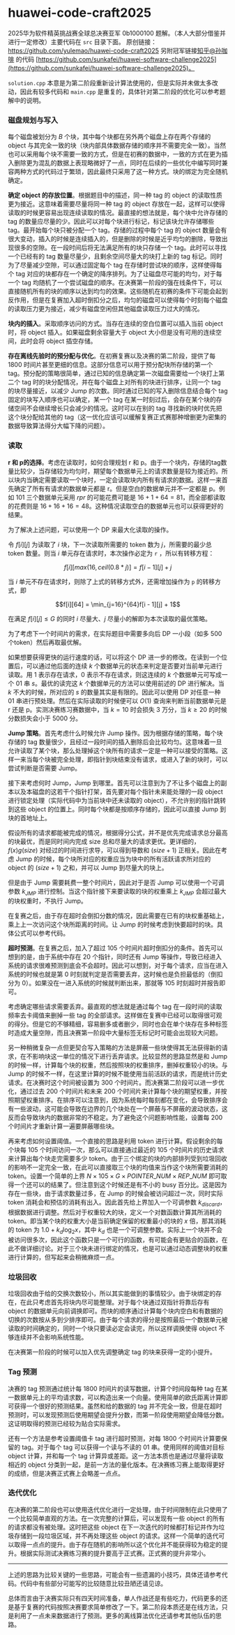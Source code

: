 # huawei-code-craft2025

2025华为软件精英挑战赛全球总决赛亚军 0b1000100 题解。（本人大部分借鉴并进行一定修改）主要代码在 `src` 目录下面。
原创链接：https://github.com/yulemao/huawei-code-craft2025
另附冠军链接[知乎@孙咖啡](https://www.zhihu.com/people/sun-ming-zhi-91) 的代码 [https://github.com/sunkafei/huawei-software-challenge2025](https://github.com/sunkafei/huawei-software-challenge2025)。

`solution.cpp` 本意是为第二阶段重新设计算法使用的，但是实际并未做太多改动，因此有较多代码和 `main.cpp` 是重复的，具体针对第二阶段的优化可以参考题解中的说明。

### 磁盘规划与写入

每个磁盘被划分为 $B$ 个块，其中每个块都在另外两个磁盘上存在两个存储的 object 与其完全一致的块（块内部具体数据存储的顺序并不需要完全一致）。当然也可以采用每个块不需要一致的方式，但是在初赛的数据中，一致的方式在更为插入删除更为混乱的数据上表现略微好了一点，同时在后续的一些优化中编写同时兼容两种方式的代码过于繁琐，因此最终只采用了这一种方式。块的绑定为完全随机确定。

**确定 object 的存放位置**。根据题目中的描述，同一种 tag 的 object 的读取性质更为接近。这意味着需要尽量将同一种 tag 的 object 存放在一起，这样可以使得读取的时候更容易出现连续读取的情况。最直接的想法就是，每个块中允许存储的 tag 的数量应尽量的少。因此可以对每个块进行标记，标记该块允许存储哪些 tag。最开始每个块只被分配一个 tag。存储的过程中每个 tag 的 object 数量会有很大变动，插入的时候是连续插入的，但是删除的时候是近乎均匀的删除，导致出现很多的空隙。在一段时间后将无法满足所有的块只存储一个 tag。此时可以寻找一个已经有的 tag 数量尽量少，且剩余空间尽量大的块打上新的 tag 标记。同时为了尽量减少空隙，可以通过固定每个 tag 在存储时尝试块的顺序，这样使得每个 tag 对应的块都存在一个确定的降序排列。为了让磁盘尽可能的均匀，对于每一个 tag 均随机了一个尝试磁盘的顺序。在决赛第一阶段的强在线条件下，可以直接随机所有的块的顺序以达到均匀的效果。这些随机在初赛的条件下可能会起到反作用，但是在复赛加入超时倒扣分之后，均匀的磁盘可以使得每个时刻每个磁盘的读取压力更为接近，减少有磁盘空闲但其他磁盘读取压力过大的情况。

**块内的插入**。采取顺序访问的方式。当存在连续的空白位置可以插入当前 object 时，将 object 插入。如果磁盘剩余容量大于 object 大小但是没有可用的连续空间，此时会将 object 插空存储。

**存在离线先验时的预分配与优化**。在初赛复赛以及决赛的第二阶段，提供了每 1800 时间片甚至更细的信息。这部分信息可以用于预分配块所存储的第一个 tag。预分配的策略很简单，通过已知的信息确定第一次磁盘需要给一个块打上第二个 tag 时的块分配情况，并在每个磁盘上对所有的块进行排序，让同一个 tag 的块尽量接近，以减少 Jump 的次数。同时通过已知的写入删除信息结合每个 tag 固定的块写入顺序也可以确定，某一个 tag 在某一时刻过后，会存在某个块的存储空间不会继续增长只会减少的情况。这时可以在别的 tag 寻找新的块时优先把这个块分配给其他的 tag（这一优化应该可以缓解复赛正式赛那种增删更为密集的数据导致算法得分大幅下降的问题）。

### 读取

**r 和 p的选择**。考虑在读取时，如何合理规划 r 和 p。由于一个块内，存储的tag数量比较少，当存储较为均匀时，期望每个数据单元上的请求数量是较为接近的。所以块内当确定需要读取一个块时，一定会读取块内所有有请求的数据。这样一来首先确定了所有有请求的数据单元都是 r。但是空白的数据单元并不一定都是 p。例如 $101$ 三个数据单元采用 $rpr$ 的可能花费可能是 $16 + 1 + 64 = 81$，而全部都读取的花费则是 $16 + 16 + 16 = 48$。这种情况读取空白的数据单元也可以获得更好的结果。 

为了解决上述问题，可以使用一个 DP 来最大化读取的操作。

令 $f[i][j]$ 为读取了 $i$ 块，下一次读取所需要的 token 数为 $j$，所需要的最少总 token 数量。则当 $i$ 单元存在请求时，本次操作必定为 `r` ，所以有转移方程：

$$f[i][max(16, ceil(0.8 * j)] = f[i - 1][j] + j$$

当 $i$ 单元不存在请求时，则除了上式的转移方式外，还需增加操作为 `p` 的转移方式，即

$$f[i][64] = \min_{j=16}^{64}f[i - 1][j] + 1$$

在满足 $f[i][j] \leq G$ 的同时 $i$ 尽量大、$j$ 尽量小的解即为本次读取的最优策略。

为了考虑下一个时间片的需求，在实际题目中需要多向后 DP 一小段（如多 500 个token）然后再取最优解。

如果想要获得更快的运行速度的话，可以将这个 DP 进一步的修改。在读到一个位置后，可以通过他后面的连续 $k$ 个数据单元的状态来判定是否要对当前单元进行读取。用 1 表示存在请求，0 表示不存在请求，则这连续的 $k$ 个数据单元可写成一个 01 串 $s$。最优的读完这 $k$ 个数据单元的方法可以使用前述的 DP 进行解决。当 $k$ 不大的时候，所对应的 $s$ 的数量其实是有限的。因此可以使用 DP 对任意一种 01 串进行预处理。然后在实际读取的时候便可以 $O(1)$ 查询来判断当前数据单元是 r 还是 p。实测决赛练习赛数据中，当 $k=10$ 时会损失 3 万分，当 $k \geq 20$ 的时候分数损失会小于 5000 分。

**Jump 策略**。首先考虑什么时候允许 Jump 操作。因为根据存储的策略，每个块存储的 tag 数量很少，且经过一段时间的插入删除后会比较均匀。这意味着一旦允许读取了某个块，那么处理掉这个块所有的请求一定是一种可以接受的策略。这样一来当每个块被完全处理，即指针到块结束没有请求，或进入了新的块时，可以尝试判断是否需要 Jump。

接下来考虑何时 Jump，Jump 到哪里。首先可以注意到为了不让多个磁盘上的副本以及本磁盘的这若干个指针打架，首先要对每个指针未来能处理的一段 object 进行锁定处理（实际代码中为当前块中还未读取的 object），不允许别的指针跳转到这些 object 的位置上。同时每个块都是按顺序存储的，因此可以直接 Jump 到块的首地址上。

假设所有的请求都能被完成的情况，根据得分公式，并不是优先完成请求总分最高的块最优，而是同时间内完成 size 总和尽量大的请求更优。更详细的，$f(x)g(size)$ 对经过的时间进行求导，可以得到导数和 $(size + 1)$ 正相关。因此在考虑 Jump 的时候，每个块所对应的权重应当为块中的所有活跃请求所对应的 object 的 $(size + 1)$ 之和，并可以 Jump 到尽量大的块上。

但是由于 Jump 需要耗费一整个时间片，因此对于是否 Jump 可以使用一个可调参数 $k_{JMP}$ 进行控制。当这个指针接下来要读取的块的权重乘上 $k_{JMP}$ 会超过最大的块权重时，不执行 Jump。

在复赛之后，由于存在超时会倒扣分数的情况，因此需要在已有的块权重基础上，乘上上一次访问这个块所距离的时间。让 Jump 的时候考虑到快要超时的块。具体公式可以参考代码。

**超时预测**。在复赛之后，加入了超过 105 个时间片超时倒扣分的条件。首先可以想到的是，由于系统中存在 20 个指针，同时还有 Jump 等操作，导致已经进入系统的请求很难预测到底会不会超时。因此可以想到，对于每个请求，应当在进入系统的时候也就是第 0 时刻就判定是否需要丢弃，这时候也是负担最低的（倒扣分为 0）。如果没在一进入系统的时候就判断出来，那就等 105 时刻超时并报告即可。

考虑确定哪些请求需要丢弃。最直观的想法就是通过每个 tag 在一段时间的读取频率去卡阈值来删掉一些 tag 的全部请求。这样做在复赛中已经可以取得很可观的得分。但是它的不够精细，容易删多或者删少，同时也会在单个块存在多种标签时造成大量空隙，而且决赛第一阶段中大量标签无标记时可能会出现较大问题。

另一种稍微复杂一点但更契合写入策略的方法是屏蔽一些块使得其无法获得新的请求，在不影响块这一单位的情况下进行丢弃请求。比较显然的思路显然是和 Jump 的时候一样，计算每个块的权重，然后按照块的权重排序，删掉权重较小的块。与 Jump 的时候不一样，在这里计算的时候不能使用当前活跃的请求，而是统计历史请求。在决赛时这个时间被设置为 300 个时间片。而决赛第二阶段可以进一步优化，通过过去 200 个时间片和未来 200 个时间片来计算每个块的期望权重，并按照期望权重排序。在排序可以注意到，因为系统每时每刻都在变化，会导致排序会有一些波动，这可能会导致在边界的几个块处在一个屏蔽与不屏蔽的波动状态，这反而会导致块内的数据非常的不稳定。为了避免这个问题影响性能，设置每 200 个时间片才重新计算一遍要屏蔽哪些块。

再来考虑如何设置阈值。一个直接的思路是利用 token 进行计算。假设剩余的每个块每 105 个时间访问一次，那么可以直接通过最近的 105 个时间片的历史请求来计算出每个块走完需要多少 token。由于三个绑定的块的内部排列受到垃圾回收的影响不一定完全一致，在此可以直接取三个块的均值来当作这个块所需要消耗的 token。设置一个简单的上界 $N \times 105 \times G \times POINTER\_NUM \times REP\_NUM$ 即可取得一个还可以的结果了。但注意到这个时候还是有不小的 busy 百分比。这是因为存在一些块，由于请求数量过多，在 Jump 的时候会被访问超过一次，同时实际 token 消耗会和预估的消耗有出入。因此首先给上界加入一个可调参数 $k_{discard}$，根据数据进行调整。然后对于权重较大的块，定义一个对数函数计算其所消耗的 token。即当某个块的权重大小是当前确定保留的权重最小的块的 $x$ 倍，那其消耗的 token 为 $1.0 + k_d\log_2{x}$，其中 $k_d$ 也是一个可调整参数。实际上一个块并不会被访问很多次，因此这个函数只是一个可行的函数，有可能会有更贴合的函数，在此不做详细讨论。对于三个块未进行绑定的情况，也是可以通过动态调整块的权重进行计算的，但写起来会稍微麻烦一点。

### 垃圾回收

垃圾回收由于给的交换次数较小，所以其实能做到的事情较少。由于块绑定的存在，在此只考虑首先将块内尽可能整理。对于每个块通过双指针将靠后存有 object 的数据单元向前调换即可。而块的顺序通过计算每个块内空白和有数据的切换的次数按从多到少排序即可。由于每个请求的得分是按照最后一个数据单元被读取的时间确定的，同时一个块只要读必定会读完，所以这样调换使得 object 不够连续并不会影响系统性能。

在决赛第一阶段的时候可以加入优先调整确定 tag 的块来获得一定的小提升。

### Tag 预测

决赛的 tag 预测通过统计每 1800 时间片的读写数据，计算个时间段每种 tag 在某一数据单元上的平均请求数，可以构造出来一个向量。使用简单的欧氏距离计算即可获得一个很好的预测结果。虽然和给的数据的 tag 并不完全一致，但是在超时预测时，可以发现预测后使用期望会提升分数，而第一阶段使用期望会降低分数。这证明取得的预测已经较为贴合实际需求。

还有一个方法是参考设置阈值卡 tag 进行超时预测，对每 1800 个时间片计算要保留的 tag。对于每个 tag 可以获得一个读与不读的 01 串。使用同样的阈值对目标 object 计算，并和每一个 tag 计算异或差距。这一方法本质也是通过尽量将读取相近的 object 分类到一起，是前一方法的量化版本。在决赛练习赛上能取得更好的成绩，但是决赛正式赛上会略差一点点。

### 迭代优化

在决赛的第二阶段也可以使用迭代优化进行一定处理，由于时间限制在此只使用了一个比较简单直观的方法。在一次完整的计算后，可以发现有一些 object 的所有的请求都没有被处理。这时把这些 object 在下一次迭代的时候都打标记并作为垃圾存储到一段垃圾区域，并不再处理这些 object 的请求。这样一个简单的迭代可以取得一点点的提升。由于存在随机的影响所以这个优化并不能获得较为稳定的提升。根据实际测试决赛练习赛的提升要高于正式赛。正式赛的提升非常小。

---

上述的思路为比较关键的一些思路，可能会有一些遗漏的小技巧，具体还请参考代码。代码中有些部分可能写的比较随意比较丑陋还请见谅。

总体而言由于决赛实际只有四天时间准备，单人作战还是有些吃力，代码更多的还是基于复赛的代码按照决赛要求简单修改了一下。第二阶段本质还是在线方法，只是利用了一点未来数据进行了预测。更多的离线算法优化还请参考其他队伍的思路。
